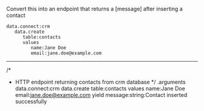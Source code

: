 Convert this into an endpoint that returns a [message] after inserting a contact

```hyperlambda
data.connect:crm
   data.create
      table:contacts
      values
         name:Jane Doe
         email:jane.doe@example.com
```
---
/*
 * HTTP endpoint returning contacts from crm database
 */
.arguments
data.connect:crm
   data.create
      table:contacts
      values
         name:Jane Doe
         email:jane.doe@example.com
   yield
      message:string:Contact inserted successfully
